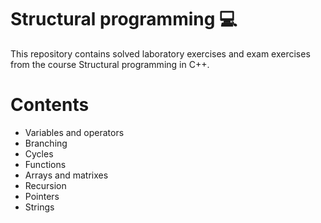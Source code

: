 # Structural programming 💻
This repository contains solved laboratory exercises and exam exercises from the course Structural programming in C++.

# Contents
- Variables and operators
- Branching
- Cycles
- Functions
- Arrays and matrixes
- Recursion
- Pointers
- Strings
